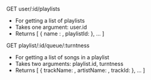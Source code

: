 

GET user/:id/playlists
* For getting a list of playlists
* Takes one argument: user.id
* Returns [ { name : <str>, playlistId: <str>}, ... ]

GET playlist/:id/queue/:turntness
* For getting a list of songs in a playlist
* Takes two arguments: playlist.id, turntness
* Returns [ { trackName: <str>, artistName: <str>, trackId: <str> }, ... ]




